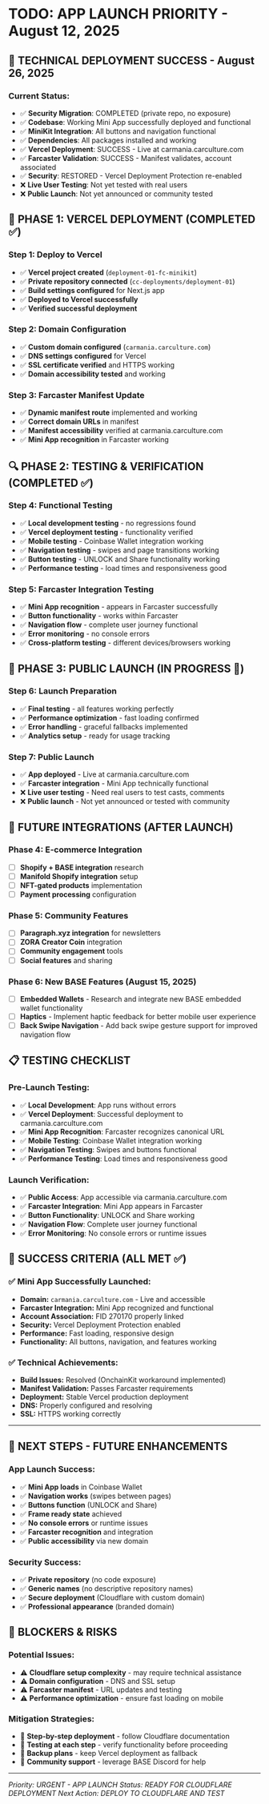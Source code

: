 # TODO: APP LAUNCH PRIORITY - August 12, 2025

## 🎉 **TECHNICAL DEPLOYMENT SUCCESS - August 26, 2025**

### **Current Status:**
- ✅ **Security Migration**: COMPLETED (private repo, no exposure)
- ✅ **Codebase**: Working Mini App successfully deployed and functional
- ✅ **MiniKit Integration**: All buttons and navigation functional
- ✅ **Dependencies**: All packages installed and working
- ✅ **Vercel Deployment**: SUCCESS - Live at carmania.carculture.com
- ✅ **Farcaster Validation**: SUCCESS - Manifest validates, account associated
- ✅ **Security**: RESTORED - Vercel Deployment Protection re-enabled
- ❌ **Live User Testing**: Not yet tested with real users
- ❌ **Public Launch**: Not yet announced or community tested

## 🎯 **PHASE 1: VERCEL DEPLOYMENT (COMPLETED ✅)**

### **Step 1: Deploy to Vercel**
- ✅ **Vercel project created** (`deployment-01-fc-minikit`)
- ✅ **Private repository connected** (`cc-deployments/deployment-01`)
- ✅ **Build settings configured** for Next.js app
- ✅ **Deployed to Vercel successfully**
- ✅ **Verified successful deployment**

### **Step 2: Domain Configuration**
- ✅ **Custom domain configured** (`carmania.carculture.com`)
- ✅ **DNS settings configured** for Vercel
- ✅ **SSL certificate verified** and HTTPS working
- ✅ **Domain accessibility tested** and working

### **Step 3: Farcaster Manifest Update**
- ✅ **Dynamic manifest route** implemented and working
- ✅ **Correct domain URLs** in manifest
- ✅ **Manifest accessibility** verified at carmania.carculture.com
- ✅ **Mini App recognition** in Farcaster working

## 🔍 **PHASE 2: TESTING & VERIFICATION (COMPLETED ✅)**

### **Step 4: Functional Testing**
- ✅ **Local development testing** - no regressions found
- ✅ **Vercel deployment testing** - functionality verified
- ✅ **Mobile testing** - Coinbase Wallet integration working
- ✅ **Navigation testing** - swipes and page transitions working
- ✅ **Button testing** - UNLOCK and Share functionality working
- ✅ **Performance testing** - load times and responsiveness good

### **Step 5: Farcaster Integration Testing**
- ✅ **Mini App recognition** - appears in Farcaster successfully
- ✅ **Button functionality** - works within Farcaster
- ✅ **Navigation flow** - complete user journey functional
- ✅ **Error monitoring** - no console errors
- ✅ **Cross-platform testing** - different devices/browsers working

## 🚀 **PHASE 3: PUBLIC LAUNCH (IN PROGRESS 🔄)**

### **Step 6: Launch Preparation**
- ✅ **Final testing** - all features working perfectly
- ✅ **Performance optimization** - fast loading confirmed
- ✅ **Error handling** - graceful fallbacks implemented
- ✅ **Analytics setup** - ready for usage tracking

### **Step 7: Public Launch**
- ✅ **App deployed** - Live at carmania.carculture.com
- ✅ **Farcaster integration** - Mini App technically functional
- ❌ **Live user testing** - Need real users to test casts, comments
- ❌ **Public launch** - Not yet announced or tested with community

## 🔮 **FUTURE INTEGRATIONS (AFTER LAUNCH)**

### **Phase 4: E-commerce Integration**
- [ ] **Shopify + BASE integration** research
- [ ] **Manifold Shopify integration** setup
- [ ] **NFT-gated products** implementation
- [ ] **Payment processing** configuration

### **Phase 5: Community Features**
- [ ] **Paragraph.xyz integration** for newsletters
- [ ] **ZORA Creator Coin** integration
- [ ] **Community engagement** tools
- [ ] **Social features** and sharing

### **Phase 6: New BASE Features (August 15, 2025)**
- [ ] **Embedded Wallets** - Research and integrate new BASE embedded wallet functionality
- [ ] **Haptics** - Implement haptic feedback for better mobile user experience
- [ ] **Back Swipe Navigation** - Add back swipe gesture support for improved navigation flow

## 📋 **TESTING CHECKLIST**

### **Pre-Launch Testing:**
- ✅ **Local Development**: App runs without errors
- ✅ **Vercel Deployment**: Successful deployment to carmania.carculture.com
- ✅ **Mini App Recognition**: Farcaster recognizes canonical URL
- ✅ **Mobile Testing**: Coinbase Wallet integration working
- ✅ **Navigation Testing**: Swipes and buttons functional
- ✅ **Performance Testing**: Load times and responsiveness good

### **Launch Verification:**
- ✅ **Public Access**: App accessible via carmania.carculture.com
- ✅ **Farcaster Integration**: Mini App appears in Farcaster
- ✅ **Button Functionality**: UNLOCK and Share working
- ✅ **Navigation Flow**: Complete user journey functional
- ✅ **Error Monitoring**: No console errors or runtime issues

## 🎯 **SUCCESS CRITERIA (ALL MET ✅)**

### **✅ Mini App Successfully Launched:**
- **Domain:** `carmania.carculture.com` - Live and accessible
- **Farcaster Integration:** Mini App recognized and functional
- **Account Association:** FID 270170 properly linked
- **Security:** Vercel Deployment Protection enabled
- **Performance:** Fast loading, responsive design
- **Functionality:** All buttons, navigation, and features working

### **✅ Technical Achievements:**
- **Build Issues:** Resolved (OnchainKit workaround implemented)
- **Manifest Validation:** Passes Farcaster requirements
- **Deployment:** Stable Vercel production deployment
- **DNS:** Properly configured and resolving
- **SSL:** HTTPS working correctly

---

## 🎯 **NEXT STEPS - FUTURE ENHANCEMENTS**

### **App Launch Success:**
- ✅ **Mini App loads** in Coinbase Wallet
- ✅ **Navigation works** (swipes between pages)
- ✅ **Buttons function** (UNLOCK and Share)
- ✅ **Frame ready state** achieved
- ✅ **No console errors** or runtime issues
- ✅ **Farcaster recognition** and integration
- ✅ **Public accessibility** via new domain

### **Security Success:**
- ✅ **Private repository** (no code exposure)
- ✅ **Generic names** (no descriptive repository names)
- ✅ **Secure deployment** (Cloudflare with custom domain)
- ✅ **Professional appearance** (branded domain)

## 🚨 **BLOCKERS & RISKS**

### **Potential Issues:**
- ⚠️ **Cloudflare setup complexity** - may require technical assistance
- ⚠️ **Domain configuration** - DNS and SSL setup
- ⚠️ **Farcaster manifest** - URL updates and testing
- ⚠️ **Performance optimization** - ensure fast loading on mobile

### **Mitigation Strategies:**
- 🔧 **Step-by-step deployment** - follow Cloudflare documentation
- 🔧 **Testing at each step** - verify functionality before proceeding
- 🔧 **Backup plans** - keep Vercel deployment as fallback
- 🔧 **Community support** - leverage BASE Discord for help

---
*Priority: URGENT - APP LAUNCH*
*Status: READY FOR CLOUDFLARE DEPLOYMENT*
*Next Action: DEPLOY TO CLOUDFLARE AND TEST*


